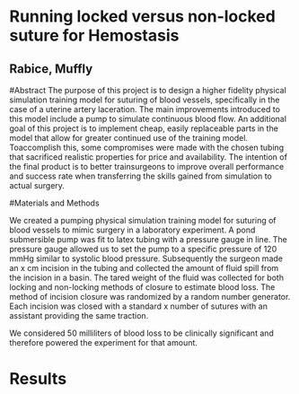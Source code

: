 # Running locked versus non-locked suture for Hemostasis
## Rabice, Muffly

#Abstract
The purpose of this project is to design a higher fidelity physical simulation training model for suturing of blood vessels, specifically in the case of a uterine  artery laceration. The main improvements introduced to this model include a pump to simulate continuous blood flow. An additional goal of this project is to implement cheap, easily replaceable parts in the model that allow for greater continued use of the training model. Toaccomplish this, some compromises were made with the chosen tubing that sacrificed realistic properties for price and availability. The intention of the final product is to better trainsurgeons to improve overall performance and success rate when transferring the skills gained from simulation to actual surgery.


#Materials and Methods

We created a pumping physical simulation training model for suturing of blood vessels to mimic surgery in a laboratory experiment.  A pond submersible pump was fit to latex tubing with a pressure gauge in line.  The pressure gauge allowed us to set the pump to a specific pressure of 120 mmHg similar to systolic blood pressure.  Subsequently the surgeon made an x cm incision in the tubing and collected the amount of fluid spill from the incision in a basin.  The tared weight of the fluid was collected for both locking and non-locking methods of closure to estimate blood loss.  The method of incision closure was randomized by a random number generator.  Each incision was closed with a standard x number of sutures with an assistant providing the same traction.  

We considered 50 milliliters of blood loss to be clinically significant and therefore powered the experiment for that amount.  


# Results
